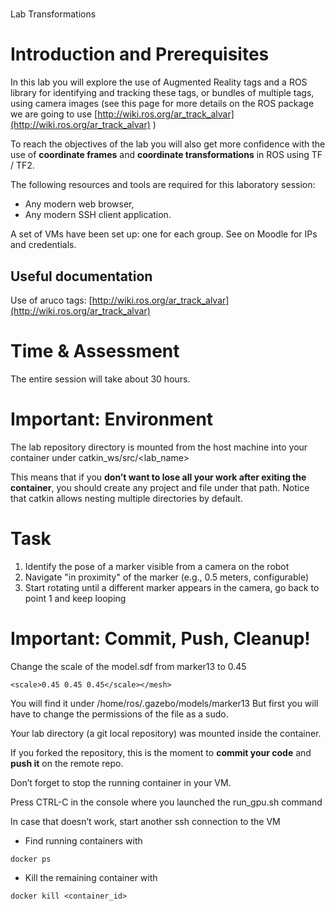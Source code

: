 # 
Lab Transformations				


# Introduction and Prerequisites

In this lab you will explore the use of Augmented Reality tags and a ROS library for identifying and tracking these tags, or bundles of multiple tags, using camera images (see this page for more details on the ROS package we are going to use [http://wiki.ros.org/ar_track_alvar](http://wiki.ros.org/ar_track_alvar) ) 

To reach the objectives of the lab you will also get more confidence with the use of **coordinate frames** and **coordinate transformations** in ROS using TF / TF2. 

The following resources and tools are required for this laboratory session:



*   Any modern web browser, 
*   Any modern SSH client application.

A set of VMs have been set up: one for each group. See on Moodle for IPs and credentials.


## Useful documentation

Use of aruco tags: [http://wiki.ros.org/ar_track_alvar](http://wiki.ros.org/ar_track_alvar) 


# Time & Assessment

The entire session will take about 30 hours.


# Important: Environment

The lab repository directory is mounted from the host machine into your container under catkin_ws/src/&lt;lab_name>

This means that if you **don’t want to lose all your work after exiting the container**, you should create any project and file under that path. Notice that catkin allows nesting multiple directories by default.


# Task

1. Identify the pose of a marker visible from a camera on the robot
2. Navigate "in proximity" of the marker (e.g., 0.5 meters, configurable)
3. Start rotating until a different marker appears in the camera, go back to point 1 and keep looping

# Important: Commit, Push, Cleanup!

Change the scale of the model.sdf from marker13 to 0.45

```
<scale>0.45 0.45 0.45</scale></mesh>
```

You will find it under /home/ros/.gazebo/models/marker13 But first you will have to change the permissions of the file as a sudo.

Your lab directory (a git local repository) was mounted inside the container.

If you forked the repository, this is the moment to **commit your code** and **push it** on the remote repo.

Don’t forget to stop the running container in your VM.

Press CTRL-C in the console where you launched the run_gpu.sh command

In case that doesn’t work, start another ssh connection to the VM



*   Find running containers with 
```
docker ps
```


*   Kill the remaining container with

```
docker kill <container_id>
```
